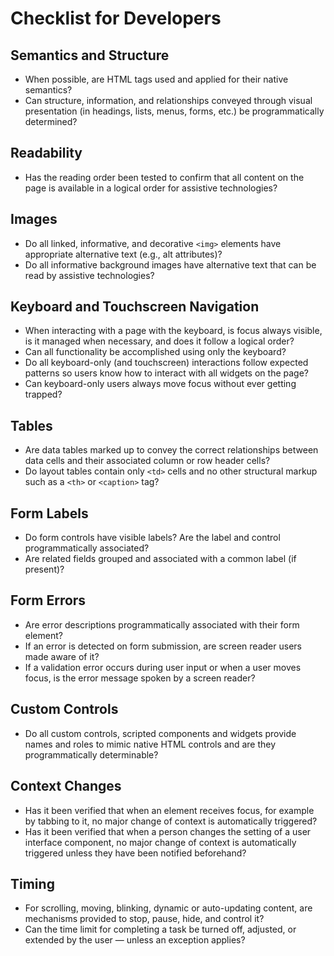 # Checklist for Developers

## Semantics and Structure

- When possible, are HTML tags used and applied for their native semantics?
- Can structure, information, and relationships conveyed through visual presentation (in headings, lists, menus, forms, etc.) be programmatically determined?

## Readability

- Has the reading order been tested to confirm that all content on the page is available in a logical order for assistive technologies?

## Images

- Do all linked, informative, and decorative `<img>` elements have appropriate alternative text (e.g., alt attributes)?
- Do all informative background images have alternative text that can be read by assistive technologies?

## Keyboard and Touchscreen Navigation

- When interacting with a page with the keyboard, is focus always visible, is it managed when necessary, and does it follow a logical order?
- Can all functionality be accomplished using only the keyboard?
- Do all keyboard-only (and touchscreen) interactions follow expected patterns so users know how to interact with all widgets on the page?
- Can keyboard-only users always move focus without ever getting trapped?

## Tables

- Are data tables marked up to convey the correct relationships between data cells and their associated column or row header cells?
- Do layout tables contain only `<td>` cells and no other structural markup such as a `<th>` or `<caption>` tag?

## Form Labels

- Do form controls have visible labels? Are the label and control programmatically associated?
- Are related fields grouped and associated with a common label (if present)?

## Form Errors

- Are error descriptions programmatically associated with their form element?
- If an error is detected on form submission, are screen reader users made aware of it?
- If a validation error occurs during user input or when a user moves focus, is the error message spoken by a screen reader?

## Custom Controls

- Do all custom controls, scripted components and widgets provide names and roles to mimic native HTML controls and are they programmatically determinable?

## Context Changes

- Has it been verified that when an element receives focus, for example by tabbing to it, no major change of context is automatically triggered?
- Has it been verified that when a person changes the setting of a user interface component, no major change of context is automatically triggered unless they have been notified beforehand?

## Timing

- For scrolling, moving, blinking, dynamic or auto-updating content, are mechanisms provided to stop, pause, hide, and control it?
- Can the time limit for completing a task be turned off, adjusted, or extended by the user — unless an exception applies?
